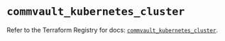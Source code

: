 # `commvault_kubernetes_cluster`

Refer to the Terraform Registry for docs: [`commvault_kubernetes_cluster`](https://registry.terraform.io/providers/commvault/commvault/1.2.10/docs/resources/kubernetes_cluster).
